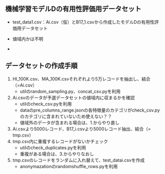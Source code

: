 ## 機械学習モデルDの有用性評価用データセット
- test_data1.csv：Ai.csv（仮）とB17_1.csvから作成したモデルDの有用性評価用データセット
* 値域内かは不明
- 

## データセットの作成手順
1. HI_100K.csv、MA_100K.csvそれぞれより5万レコードを抽出し、結合（=Ai.csv）
    - utilのrandom_sampling.py、concat_csv.pyを利用
2. Ai.csvのデータが予選データセットの値域内に収まるかを確認
    - utilのcheck_csv.pyを利用
    * dataのpre_columns_range.jsonの各特徴量のカテゴリがcheck_csv.pyのカテゴリに含まれていないため使えない？？
    - 値域外のデータが含まれる場合は、1.からやり直し
3. Ai.csvより5000レコード、B17_i.csvより5000レコード抽出、結合（= tmp.csv）
4. tmp.csv内に重複するレコードがないかチェック
    - utilのcheck_duplicates.pyを利用
    - 重複がある場合は、3.からやりなおし
5. tmp.csvのレコードをランダムに入れ替えて、test_datai.csvを作成
    - anonymazationのrandomshuffle_rows.pyを利用